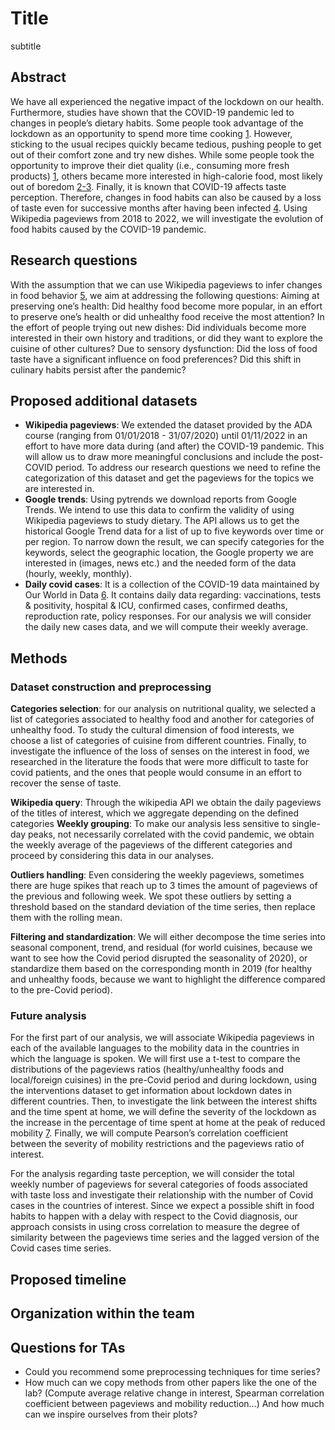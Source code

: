 # Title
subtitle

## Abstract

We have all experienced the negative impact of the lockdown on our health. Furthermore, studies have shown that the COVID-19 pandemic led to changes in people’s dietary habits. Some people took advantage of the lockdown as an opportunity to spend more time cooking [1](https://www.sciencedirect.com/science/article/pii/S0195666321006504). However, sticking to the usual recipes quickly became tedious, pushing people to get out of their comfort zone and try new dishes. While some people took the opportunity to improve their diet quality (i.e., consuming more fresh products) [1](https://www.sciencedirect.com/science/article/pii/S0195666321006504), others became more interested in high-calorie food, most likely out of boredom [2-3](https://www.nature.com/articles/s41467-022-28498-z,https://link.springer.com/article/10.1007/s13679-021-00466-6). Finally, it is known that COVID-19 affects taste perception. Therefore, changes in food habits can also be caused by a loss of taste even for successive months after having been infected [4](https://www.swft.nhs.uk/application/files/7215/8876/5922/Loss_of_taste_COVID.pdf). Using Wikipedia pageviews from 2018 to 2022, we will investigate the evolution of food habits caused by the COVID-19 pandemic.

## Research questions

With the assumption that we can use Wikipedia pageviews to infer changes in food behavior [5](https://www.mdpi.com/2072-6643/13/11/3683/htm), we aim at addressing the following questions: Aiming at preserving one’s health: Did healthy food become more popular, in an effort to preserve one’s health or did unhealthy food receive the most attention? In the effort of people trying out new dishes: Did individuals become more interested in their own history and traditions, or did they want to explore the cuisine of other cultures? Due to sensory dysfunction: Did the loss of food taste have a significant influence on food preferences? Did this shift in culinary habits persist after the pandemic?

## Proposed additional datasets

- **Wikipedia pageviews**: We extended the dataset provided by the ADA course (ranging from 01/01/2018 - 31/07/2020) until 01/11/2022 in an effort to have more data during (and after) the COVID-19 pandemic. This will allow us to draw more meaningful conclusions and include the post-COVID period. To address our research questions we need to refine the categorization of this dataset and get the pageviews for the topics we are interested in.
- **Google trends**: Using pytrends we download reports from Google Trends. We intend to use this data to confirm the validity of using Wikipedia pageviews to study dietary. The API allows us to get the historical Google Trend data for a list of up to five keywords over time or per region. To narrow down the result, we can specify categories for the keywords, select the geographic location, the Google property we are interested in (images, news etc.) and the needed form of the data (hourly, weekly, monthly).
- **Daily covid cases**: It is a collection of the COVID-19 data maintained by Our World in Data [6](https://github.com/owid/covid-19-data/tree/master/public/data). It contains daily data regarding: vaccinations, tests & positivity, hospital & ICU, confirmed cases, confirmed deaths, reproduction rate, policy responses. For our analysis we will consider the daily new cases data, and we will compute their weekly average.

## Methods

### Dataset construction and preprocessing

**Categories selection**: for our analysis on nutritional quality, we selected a list of categories associated to healthy food and another for categories of unhealthy food. To study the cultural dimension of food interests, we choose a list of categories of cuisine from different countries. Finally, to investigate the influence of the loss of senses on the interest in food, we researched in the literature the foods that were more difficult to taste for covid patients, and the ones that people would consume in an effort to recover the sense of taste.

**Wikipedia query**: Through the wikipedia API we obtain the daily pageviews of the titles of interest, which we aggregate depending on the defined categories 
**Weekly grouping**: To make our analysis less sensitive to single-day peaks, not necessarily correlated with the covid pandemic, we obtain the weekly average of the pageviews of the different categories and proceed by considering this data in our analyses. 

**Outliers handling**: Even considering the weekly pageviews, sometimes there are huge spikes that reach up to 3 times the amount of pageviews of the previous and following week. We spot these outliers by setting a threshold based on the standard deviation of the time series, then replace them with the rolling mean.

**Filtering and standardization**: We will either decompose the time series into seasonal component, trend, and residual (for world cuisines, because we want to see how the Covid period disrupted the seasonality of 2020), or standardize them based on the corresponding month in 2019 (for healthy and unhealthy foods, because we want to highlight the difference compared to the pre-Covid period).

### Future analysis

For the first part of our analysis, we will associate Wikipedia pageviews in each of the available languages to the mobility data in the countries in which the language is spoken. We will first use a t-test to compare the distributions of the pageviews ratios (healthy/unhealthy foods and local/foreign cuisines) in the pre-Covid period and during lockdown, using the interventions dataset to get information about lockdown dates in different countries. Then, to investigate the link between the interest shifts and the time spent at home, we will define the severity of the lockdown as the increase in the percentage of time spent at home at the peak of reduced mobility [7](https://www.nature.com/articles/s41467-022-28498-z). Finally, we will compute Pearson’s correlation coefficient between the severity of mobility restrictions and the pageviews ratio of interest.

For the analysis regarding taste perception, we will consider the total weekly number of pageviews for several categories of foods associated with taste loss and investigate their relationship with the number of Covid cases in the countries of interest. Since we expect a possible shift in food habits to happen with a delay with respect to the Covid diagnosis, our approach consists in using cross correlation to measure the degree of similarity between the pageviews time series and the lagged version of the Covid cases time series.

## Proposed timeline

## Organization within the team

## Questions for TAs

- Could you recommend some preprocessing techniques for time series?
- How much can we copy methods from other papers like the one of the lab? (Compute average relative change in interest, Spearman correlation coefficient between pageviews and mobility reduction…) And how much can we inspire ourselves from their plots?
